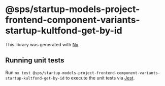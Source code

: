 # @sps/startup-models-project-frontend-component-variants-startup-kultfond-get-by-id

This library was generated with [Nx](https://nx.dev).

## Running unit tests

Run `nx test @sps/startup-models-project-frontend-component-variants-startup-kultfond-get-by-id` to execute the unit tests via [Jest](https://jestjs.io).
